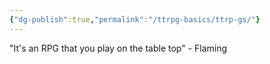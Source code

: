 ```yaml
---
{"dg-publish":true,"permalink":"/ttrpg-basics/ttrp-gs/"}
---
```


"It's an RPG that you play on the table top" - Flaming